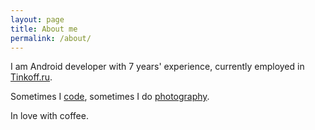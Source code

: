 ```yaml
---
layout: page
title: About me
permalink: /about/
---
```


I am Android developer with 7 years' experience, currently employed in [Tinkoff.ru][tinkoff].

Sometimes I [code](/projects/), sometimes I do [photography][instagram].

In love with coffee.

[tinkoff]: https://tinkoff.ru
[instagram]: https://www.instagram.com/igortalankin/
